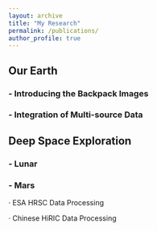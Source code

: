 ```yaml
---
layout: archive
title: "My Research"
permalink: /publications/
author_profile: true
---
```



## Our Earth
### - Introducing the Backpack Images

### - Integration of Multi-source Data

## Deep Space Exploration
### - Lunar

### - Mars
· ESA HRSC Data Processing

· Chinese HiRIC  Data Processing

